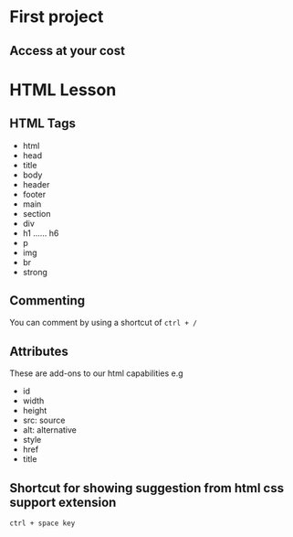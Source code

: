# First project
## Access at your cost

# HTML Lesson
## HTML Tags
- html
- head
- title
- body
- header
- footer
- main
- section
- div
- h1 ...... h6
- p
- img
- br
- strong

## Commenting
You can comment by using a shortcut of `ctrl + /`

## Attributes
These are add-ons to our html capabilities
e.g 
- id
- width
- height
- src: source
- alt: alternative
- style
- href
- title

## Shortcut for showing suggestion from html css support extension
`ctrl + space key`